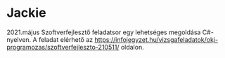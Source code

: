 # Jackie
2021.május Szoftverfejlesztő feladatsor egy lehetséges megoldása C#-nyelven.
A feladat elérhető az https://infojegyzet.hu/vizsgafeladatok/okj-programozas/szoftverfejleszto-210511/ oldalon.
